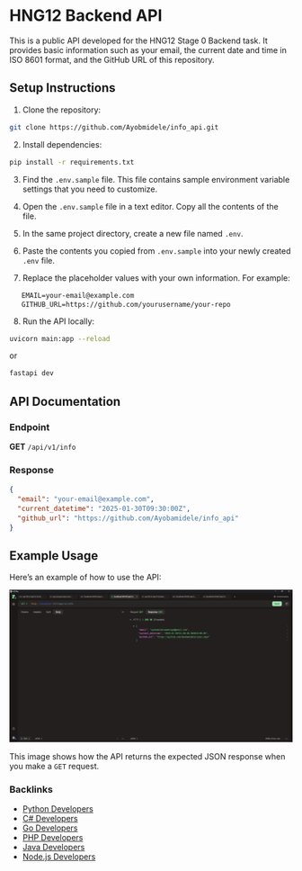 # HNG12 Backend API

This is a public API developed for the HNG12 Stage 0 Backend task. It provides basic information such as your email, the current date and time in ISO 8601 format, and the GitHub URL of this repository.

## Setup Instructions

1. Clone the repository:

```bash
git clone https://github.com/Ayobmidele/info_api.git
```

2. Install dependencies:

```bash
pip install -r requirements.txt
```

3. Find the `.env.sample` file. This file contains sample environment variable settings that you need to customize.

4. Open the `.env.sample` file in a text editor. Copy all the contents of the file.

5. In the same project directory, create a new file named `.env`.

6. Paste the contents you copied from `.env.sample` into your newly created `.env` file.

7. Replace the placeholder values with your own information. For example:

```env
   EMAIL=your-email@example.com
   GITHUB_URL=https://github.com/yourusername/your-repo
```

8. Run the API locally:

```bash
uvicorn main:app --reload
```

or

```bash
fastapi dev
```

## API Documentation

### Endpoint

**GET** `/api/v1/info`

### Response

```json
{
  "email": "your-email@example.com",
  "current_datetime": "2025-01-30T09:30:00Z",
  "github_url": "https://github.com/Ayobamidele/info_api"
}
```

## Example Usage

Here’s an example of how to use the API:

![Info API](/assets/image.png)

This image shows how the API returns the expected JSON response when you make a `GET` request.

### Backlinks

- [Python Developers](https://hng.tech/hire/python-developers)
- [C# Developers](https://hng.tech/hire/csharp-developers)
- [Go Developers](https://hng.tech/hire/golang-developers)
- [PHP Developers](https://hng.tech/hire/php-developers)
- [Java Developers](https://hng.tech/hire/java-developers)
- [Node.js Developers](https://hng.tech/hire/nodejs-developers)
